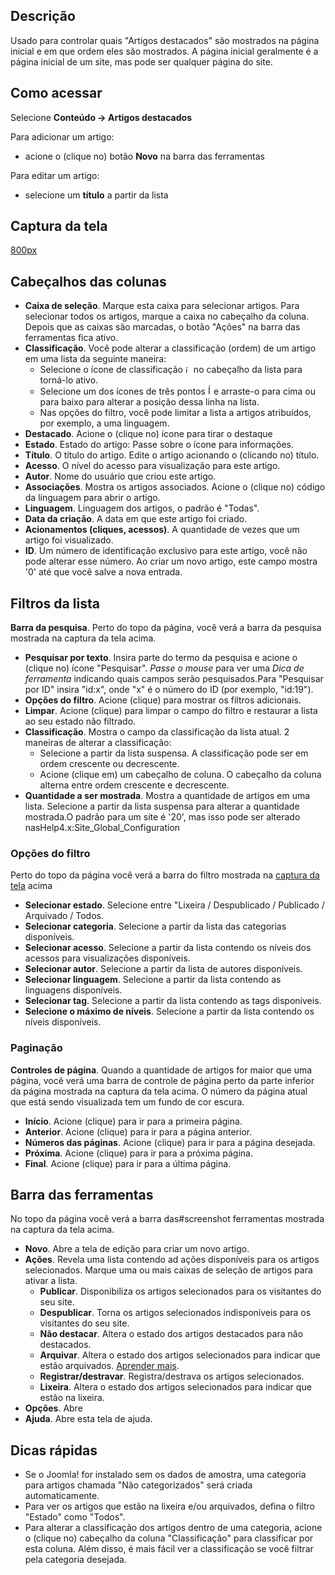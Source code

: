 <!-- Filename: Help4.x:Articles:_Featured / Display title: Ajuda4.x:Artigos: Destacados -->

## Descrição

Usado para controlar quais "Artigos destacados" são mostrados na página
inicial e em que ordem eles são mostrados. A página inicial geralmente é
a página inicial de um site, mas pode ser qualquer página do site.

## Como acessar
Selecione **Conteúdo → Artigos destacados**

Para adicionar um artigo:

- acione o (clique no) botão **Novo** na barra das ferramentas

Para editar um artigo:

- selecione um **título** a partir da lista

## Captura da tela

<a
href="https://docs.joomla.org/index.php?title=Special:Upload&amp;wpDestFile=Help-4x-Content-Featured-Articles-screen-pt-br.png"
class="new"
title="File:Help-4x-Content-Featured-Articles-screen-pt-br.png">800px</a>

## Cabeçalhos das colunas

- **Caixa de seleção**. Marque esta caixa para selecionar artigos. Para
  selecionar todos os artigos, marque a caixa no cabeçalho da coluna.
  Depois que as caixas são marcadas, o botão "Ações" na barra das
  ferramentas fica ativo.
- **Classificação**. Você pode alterar a classificação (ordem) de um
  artigo em uma lista da seguinte maneira:
  - Selecione o ícone de classificação <img
    src="https://docs.joomla.org/images/thumb/7/79/Help-4x-Ordering-colheader-icon.png/9px-Help-4x-Ordering-colheader-icon.png"
    decoding="async"
    srcset="https://docs.joomla.org/images/thumb/7/79/Help-4x-Ordering-colheader-icon.png/14px-Help-4x-Ordering-colheader-icon.png 1.5x, https://docs.joomla.org/images/7/79/Help-4x-Ordering-colheader-icon.png 2x"
    data-file-width="18" data-file-height="23" width="9" height="12"
    alt="ícone de classificação" /> no cabeçalho da lista para torná-lo
    ativo.
  - Selecione um dos ícones de três pontos <img
    src="https://docs.joomla.org/images/thumb/a/a0/Help-4x-Ordering-colheader-grab-bar-icon.png/5px-Help-4x-Ordering-colheader-grab-bar-icon.png"
    decoding="async"
    srcset="https://docs.joomla.org/images/thumb/a/a0/Help-4x-Ordering-colheader-grab-bar-icon.png/8px-Help-4x-Ordering-colheader-grab-bar-icon.png 1.5x, https://docs.joomla.org/images/a/a0/Help-4x-Ordering-colheader-grab-bar-icon.png 2x"
    data-file-width="9" data-file-height="27" width="5" height="15"
    alt="Ícone de três pontos" /> e arraste-o para cima ou para baixo
    para alterar a posição dessa linha na lista.
  - Nas opções do filtro, você pode limitar a lista a artigos
    atribuídos, por exemplo, a uma linguagem.
- **Destacado**. Acione o (clique no) ícone para tirar o destaque
- **Estado**. Estado do artigo: Passe sobre o ícone para informações.
- **Título**. O título do artigo. Edite o artigo acionando o (clicando
  no) título.
- **Acesso**. O nível do
  acesso
  para visualização para este artigo.
- **Autor**. Nome do usuário que criou este artigo.
- **Associações**. Mostra os artigos associados. Acione o (clique no)
  código da linguagem para abrir o artigo.
- **Linguagem**. Linguagem dos artigos, o padrão é "Todas".
- **Data da criação**. A data em que este artigo foi criado.
- **Acionamentos (cliques, acessos)**. A quantidade de vezes que um
  artigo foi visualizado.
- **ID**. Um número de identificação exclusivo para este artigo, você
  não pode alterar esse número. Ao criar um novo artigo, este campo
  mostra '0' até que você salve a nova entrada.

## Filtros da lista

**Barra da pesquisa**. Perto do topo da página, você verá a barra da
pesquisa mostrada na captura da tela acima.

- **Pesquisar por texto**. Insira parte do termo da pesquisa e acione o
  (clique no) ícone "Pesquisar". *Passe o mouse* para ver uma *Dica de
  ferramenta* indicando quais campos serão pesquisados.Para "Pesquisar
  por ID" insira "id:x", onde "x" é o número do ID (por exemplo,
  "id:19").
- **Opções do filtro**. Acione (clique) para mostrar os filtros
  adicionais.
- **Limpar**. Acione (clique) para limpar o campo do filtro e restaurar
  a lista ao seu estado não filtrado.
- **Classificação**. Mostra o campo da classificação da lista atual. 2
  maneiras de alterar a classificação:
  - Selecione a partir da lista suspensa. A classificação pode ser em
    ordem crescente ou decrescente.
  - Acione (clique em) um cabeçalho de coluna. O cabeçalho da coluna
    alterna entre ordem crescente e decrescente.
- **Quantidade a ser mostrada**. Mostra a quantidade de artigos em uma
  lista. Selecione a partir da lista suspensa para alterar a quantidade
  mostrada.O padrão para um site é '20', mas isso pode ser alterado
  nasHelp4.x:Site_Global_Configuration

### Opções do filtro

Perto do topo da página você verá a barra do filtro mostrada na [captura
da tela](#screenshot) acima

- **Selecionar estado**. Selecione entre "Lixeira / Despublicado /
  Publicado / Arquivado / Todos.
- **Selecionar categoria**. Selecione a partir da lista das categorias
  disponíveis.
- **Selecionar acesso**. Selecione a partir da lista contendo os níveis
  dos acessos para visualizações disponíveis.
- **Selecionar autor**. Selecione a partir da lista de autores
  disponíveis.
- **Selecionar linguagem**. Selecione a partir da lista contendo as
  linguagens disponíveis.
- **Selecionar tag**. Selecione a partir da lista contendo as tags
  disponíveis.
- **Selecione o máximo de níveis**. Selecione a partir da lista contendo
  os níveis disponíveis.

### Paginação

**Controles de página**. Quando a quantidade de artigos for maior que
uma página, você verá uma barra de controle de página perto da parte
inferior da página mostrada na captura da tela acima. O
número da página atual que está sendo visualizada tem um fundo de cor
escura.

- **Início**. Acione (clique) para ir para a primeira página.
- **Anterior**. Acione (clique) para ir para a página anterior.
- **Números das páginas**. Acione (clique) para ir para a página
  desejada.
- **Próxima**. Acione (clique) para ir para a próxima página.
- **Final**. Acione (clique) para ir para a última página.

## Barra das ferramentas

No topo da página você verá a barra das#screenshot ferramentas mostrada
na captura da tela acima.

- **Novo**. Abre a tela de edição para criar um novo artigo.
- **Ações**. Revela uma lista contendo ad ações disponíveis para os
  artigos selecionados. Marque uma ou mais caixas de seleção de artigos
  para ativar a lista.
  - **Publicar**. Disponibiliza os artigos selecionados para os
    visitantes do seu site.
  - **Despublicar**. Torna os artigos selecionados indisponíveis para os
    visitantes do seu site.
  - **Não destacar**. Altera o estado dos artigos destacados para não
    destacados.
  - **Arquivar**. Altera o estado dos artigos selecionados para indicar
    que estão arquivados. <a
    href="https://docs.joomla.org/index.php?title=J4.x:How_to_Archive_an_Article/pt-br&amp;action=edit&amp;redlink=1"
    class="new"
    title="J4.x:How to Archive an Article/pt-br (page does not exist)">Aprender
    mais</a>.
  - **Registrar/destravar**. Registra/destrava os artigos selecionados.
  - **Lixeira**. Altera o estado dos artigos selecionados para indicar
    que estão na lixeira.
- **Opções**. Abre
- **Ajuda**. Abre esta tela de ajuda.

## Dicas rápidas

- Se o Joomla! for instalado sem os dados de amostra, uma categoria para
  artigos chamada "Não categorizados" será criada automaticamente.
- Para ver os artigos que estão na lixeira e/ou arquivados, defina o
  filtro "Estado" como "Todos".
- Para alterar a classificação dos artigos dentro de uma categoria,
  acione o (clique no) cabeçalho da coluna "Classificação" para
  classificar por esta coluna. Além disso, é mais fácil ver a
  classificação se você filtrar pela categoria desejada.
